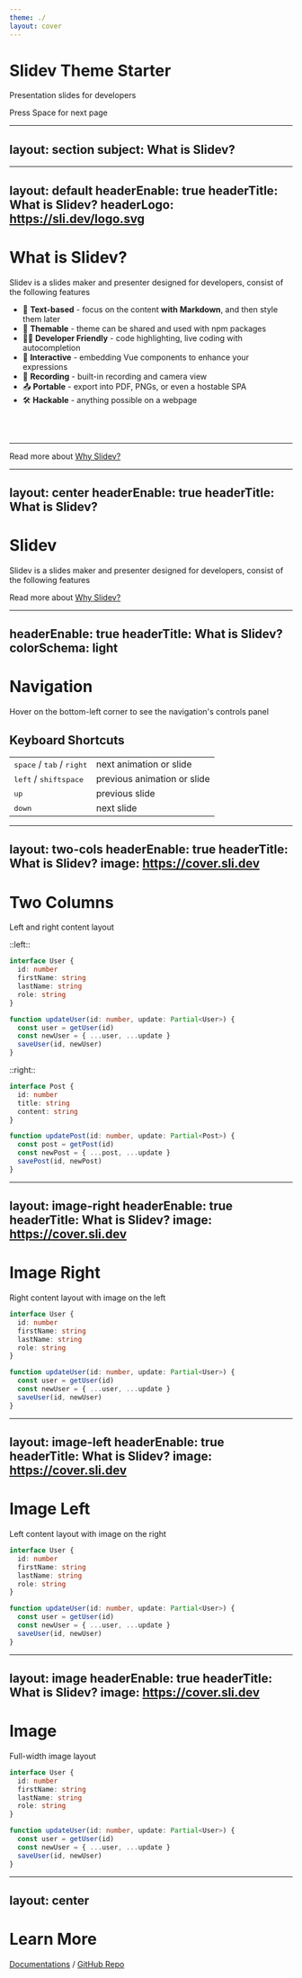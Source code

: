```yaml
---
theme: ./
layout: cover
---
```


# Slidev Theme Starter

Presentation slides for developers

<div class="pt-12">
  <span @click="next" class="px-2 p-1 rounded cursor-pointer hover:bg-white hover:bg-opacity-10">
    Press Space for next page <carbon:arrow-right class="inline"/>
  </span>
</div>

---
layout: section
subject: What is Slidev?
---

---
layout: default
headerEnable: true
headerTitle: What is Slidev?
headerLogo: https://sli.dev/logo.svg
---

# What is Slidev?

Slidev is a slides maker and presenter designed for developers, consist of the following features

- 📝 **Text-based** - focus on the content <strong class="accent">with</strong> <strong class="danger">Markdown</strong>, and then style them later
- 🎨 **Themable** - theme can be shared and used with npm packages
- 🧑‍💻 **Developer Friendly** - code highlighting, live coding with autocompletion
- 🤹 **Interactive** - embedding Vue components to enhance your expressions
- 🎥 **Recording** - built-in recording and camera view
- 📤 **Portable** - export into PDF, PNGs, or even a hostable SPA
- 🛠 **Hackable** - anything possible on a webpage

<br>
<br>

- - -

Read more about [Why Slidev?](https://sli.dev/guide/why)

---
layout: center
headerEnable: true
headerTitle: What is Slidev?
---

# Slidev

Slidev is a slides maker and presenter designed for developers, consist of the following features

Read more about [Why Slidev?](https://sli.dev/guide/why)

---
headerEnable: true
headerTitle: What is Slidev?
colorSchema: light
---

# Navigation

Hover on the bottom-left corner to see the navigation's controls panel

## Keyboard Shortcuts

|     |     |
| --- | --- |
| <kbd>space</kbd> / <kbd>tab</kbd> / <kbd>right</kbd> | next animation or slide |
| <kbd>left</kbd>  / <kbd>shift</kbd><kbd>space</kbd> | previous animation or slide |
| <kbd>up</kbd> | previous slide |
| <kbd>down</kbd> | next slide |

---
layout: two-cols
headerEnable: true
headerTitle: What is Slidev?
image: https://cover.sli.dev
---

# Two Columns

Left and right content layout

::left::

```ts
interface User {
  id: number
  firstName: string
  lastName: string
  role: string
}

function updateUser(id: number, update: Partial<User>) {
  const user = getUser(id)
  const newUser = { ...user, ...update }
  saveUser(id, newUser)
}
```

::right::

```ts
interface Post {
  id: number
  title: string
  content: string
}

function updatePost(id: number, update: Partial<Post>) {
  const post = getPost(id)
  const newPost = { ...post, ...update }
  savePost(id, newPost)
}
```

---
layout: image-right
headerEnable: true
headerTitle: What is Slidev?
image: https://cover.sli.dev
---

# Image Right

Right content layout with image on the left

```ts
interface User {
  id: number
  firstName: string
  lastName: string
  role: string
}

function updateUser(id: number, update: Partial<User>) {
  const user = getUser(id)
  const newUser = { ...user, ...update }
  saveUser(id, newUser)
}
```

---
layout: image-left
headerEnable: true
headerTitle: What is Slidev?
image: https://cover.sli.dev
---

# Image Left

Left content layout with image on the right

```ts
interface User {
  id: number
  firstName: string
  lastName: string
  role: string
}

function updateUser(id: number, update: Partial<User>) {
  const user = getUser(id)
  const newUser = { ...user, ...update }
  saveUser(id, newUser)
}
```

---
layout: image
headerEnable: true
headerTitle: What is Slidev?
image: https://cover.sli.dev
---

# Image

Full-width image layout

```ts
interface User {
  id: number
  firstName: string
  lastName: string
  role: string
}

function updateUser(id: number, update: Partial<User>) {
  const user = getUser(id)
  const newUser = { ...user, ...update }
  saveUser(id, newUser)
}
```

---
layout: center
---

# Learn More

[Documentations](https://sli.dev) / [GitHub Repo](https://github.com/slidevjs/slidev)

